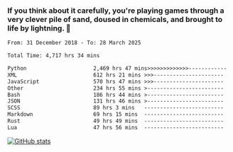 ### If you think about it carefully, you're playing games through a very clever pile of sand, doused in chemicals, and brought to life by lightning.  👋


<!--START_SECTION:waka-->

```txt
From: 31 December 2018 - To: 28 March 2025

Total Time: 4,717 hrs 34 mins

Python                     2,469 hrs 47 mins>>>>>>>>>>>>>------------   52.36 %
XML                        612 hrs 21 mins >>>----------------------   12.98 %
JavaScript                 570 hrs 47 mins >>>----------------------   12.10 %
Other                      234 hrs 55 mins >------------------------   04.98 %
Bash                       186 hrs 44 mins >------------------------   03.96 %
JSON                       131 hrs 46 mins >------------------------   02.79 %
SCSS                       89 hrs 3 mins   -------------------------   01.89 %
Markdown                   69 hrs 15 mins  -------------------------   01.47 %
Rust                       49 hrs 49 mins  -------------------------   01.06 %
Lua                        47 hrs 56 mins  -------------------------   01.02 %
```

<!--END_SECTION:waka-->

[![GitHub stats](https://github-readme-stats.vercel.app/api?username=XenophonLXH&show_icons=true&theme=dark)](https://github.com/anuraghazra/github-readme-stats)
